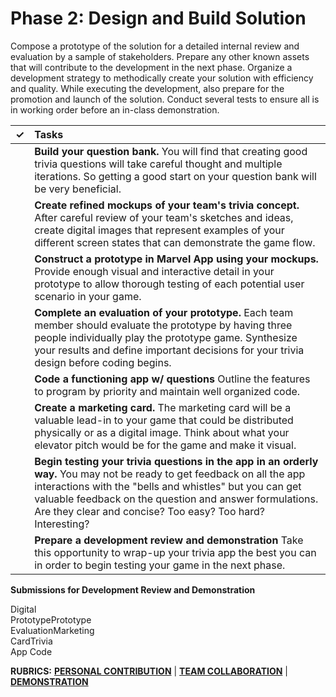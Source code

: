 # Phase 2: Design and Build Solution

Compose a prototype of the solution for a detailed internal review and evaluation by a sample of stakeholders. Prepare any other known assets that will contribute to the development in the next phase. Organize a development strategy to methodically create your solution with efficiency and quality. While executing the development, also prepare for the promotion and launch of the solution. Conduct several tests to ensure all is in working order before an in-class demonstration.

| ✓ | Tasks |
| :---: | :--- |
|  | **Build your question bank.** You will find that creating good trivia questions will take careful thought and multiple iterations. So getting a good start on your question bank will be very beneficial. |
|  | **Create refined mockups of your team's trivia concept.** After careful review of your team's sketches and ideas, create digital images that represent examples of your different screen states that can demonstrate the game flow. |
|  | **Construct a prototype in Marvel App using your mockups.** Provide enough visual and interactive detail in your prototype to allow thorough testing of each potential user scenario in your game. |
|  | **Complete an evaluation of your prototype.** Each team member should evaluate the prototype by having three people individually play the prototype game. Synthesize your results and define important decisions for your trivia design before coding begins. |
|  | **Code a functioning app w/ questions** Outline the features to program by priority and maintain well organized code. |
|  | **Create a marketing card.** The marketing card will be a valuable lead-in to your game that could be distributed physically or as a digital image. Think about what your elevator pitch would be for the game and make it visual. |
|  | **Begin testing your trivia questions in the app in an orderly way.** You may not be ready to get feedback on all the app interactions with the "bells and whistles" but you can get valuable feedback on the question and answer formulations. Are they clear and concise? Too easy? Too hard? Interesting? |
|  | **Prepare a development review and demonstration** Take this opportunity to wrap-up your trivia app the best you can in order to begin testing your game in the next phase. |

**Submissions for Development Review and Demonstration**

Digital  
PrototypePrototype  
EvaluationMarketing  
CardTrivia  
App Code

**RUBRICS:** [**PERSONAL CONTRIBUTION**](https://github.com/idewcomputing/fall2018/tree/6f498d0f3999b5340bcbf1d1c83212228dda59d2/rubrics/personal-contribution.md) \| [**TEAM COLLABORATION**](https://github.com/idewcomputing/fall2018/tree/6f498d0f3999b5340bcbf1d1c83212228dda59d2/rubrics/team-collaboration.md) \| [**DEMONSTRATION**](https://github.com/idewcomputing/fall2018/tree/6f498d0f3999b5340bcbf1d1c83212228dda59d2/rubrics/2-team-demonstration.md)
